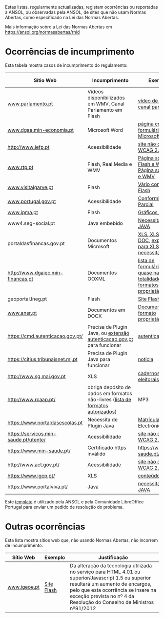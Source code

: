 Estas listas, regularmente actualizadas, registam ocorrências ou reportadas à ANSOL, ou observadas pela ANSOL, de sites que não usam Normas Abertas, como especificado na Lei das Normas Abertas.

Mais informação sobre a Lei das Normas Abertas em https://ansol.org/normasabertas/rnid

# Ocorrências de incumprimento

Esta tabela mostra casos de incumprimento do regulamento:

| Sítio Web | Incumprimento | Exemplo | Última avaliação | Pedido de Resolução |
|---|---|---|---|---|
| www.parlamento.pt | Vídeos disponibilizados em WMV, Canal Parlamento em Flash | [vídeo de audição](http://www.parlamento.pt/ActividadeParlamentar/Paginas/DetalheAudiencia.aspx?BID=99371), [canal parlamento](http://www.canal.parlamento.pt) | 2016/12/29 | 2015/03/25 |
| www.dgae.min-economia.pt | Microsoft Word | [página com formulários Microsoft Word](http://www.dgae.min-economia.pt/pagina.aspx?f=1&lws=1&mcna=0&lnc=AAAAAAAAAAAAAAAAAAAAAAAA&parceiroid=0&codigoms=0&codigono=80958335AAAAAAAAAAAAAAAA) | 2016/12/29 | 2015/03/25 |
| http://www.iefp.pt | Acessibilidade | [site não cumpre WCAG 2.0 AA](http://www.iefp.pt) | 2016/10/02 | 2016/01/05 |
| www.rtp.pt | Flash, Real Media e WMV | [Página sobre Flash e WMV](http://www.rtp.pt/wportal/utilizacao/flashplayer.php); [Página sobre RM e WMV](http://www.rtp.pt/wportal/utilizacao/real_wm_player.htm) | 2016/12/29 | 2015/06/07 |
| www.visitalgarve.pt | Flash | [Vário conteúdo Flash](http://www.visitalgarve.pt/) | 2016/12/29 | 2015/06/07 |
| www.portugal.gov.pt | Acessibilidade | [Conformidade Parcial](http://www.portugal.gov.pt/pt/acessibilidade/declaracao-de-conformidade-parcial.aspx) | 2016/12/29 | 2016/01/22 |
| www.ipma.pt | Flash | [Gráficos Flash](http://www.ipma.pt/pt/otempo/prev.localidade/index.jsp) | 2016/12/29 | 2015/06/07 |
| www4.seg-social.pt | Java embebido | [Necessita plugin JAVA](http://www4.seg-social.pt/simulador) | 2016/12/29 | 2016/03/26 |
| portaldasfinancas.gov.pt | Documentos Microsoft | [XLS, XLSX e DOC](http://info.portaldasfinancas.gov.pt/pt/apoio_contribuinte/tabela_ret_doclib/), [exportação para XLS, necessita Flash](https://faturas.portaldasfinancas.gov.pt) | 2016/08/31 |
| http://www.dgaiec.min-financas.pt | Documentos OOXML | [lista de formulários, quase na totalidade em formatos proprietários](http://www.dgaiec.min-financas.pt/pt/publicacoes_formularios/formularios/default.htm) | 2016/12/29 | |
| geoportal.lneg.pt | Flash | [Site Flash](http://geoportal.lneg.pt/index.php) | 2016/12/29 | 2016/01/15 |
| www.ansr.pt | Documentos em DOCX | [Documentos em formato proprietário](http://www.ansr.pt/Contraordenacoes/Formularios/Pages/default.aspx) | 2016/12/29 | 2015/04/14 |
| https://cmd.autenticacao.gov.pt/ | Precisa de Plugin Java, ou [extensão autenticacao.gov.pt](https://www.portaldocidadao.pt/web/entidade-gestora/desativacao-de-java-no-google-chrome-obriga-a-novo-metodo-para-autenticacao-no-portal-do-cidadao-e-balcao-do-empreendedor) para funcionar | [autenticação](https://cmd.autenticacao.gov.pt/Ama.Authentication.Frontend/) | 2016/12/29 | |
| https://citius.tribunaisnet.mj.pt | Precisa de Plugin Java para funcionar | [notícia](http://www.dn.pt/portugal/interior/advogados-nao-conseguem-navegar-no-google-chrome-4765649.html) | 2015/09/07 | |
| http://www.sg.mai.gov.pt | XLS | [cadernos eleitorais](http://www.sg.mai.gov.pt/AdministracaoEleitoral/RecenseamentoEleitoral/ResultadosRecenseamento/Paginas/default.aspx) | 2016/12/29 | 2016/01/28 |
| http://www.rcaap.pt/ | obriga depósito de dados em formatos não-livres ([lista de formatos autorizados](https://dre.pt/application/conteudo/72779297)) | MP3 | 2015/12/17 | |
| https://www.portaldasescolas.pt | Necessita de Plugin Java | [Matrícula Electrónica](https://www.portaldasescolas.pt/portal/server.pt/community/07_matriculasnet/289) | 2016/12/29 | |
| https://servicos.min-saude.pt/utente/ | Acessibilidade | [site não cumpre WCAG 2.0 AA](https://servicos.min-saude.pt/utente/) | 2017/01/06 | 2016/09/27 |
| https://www.min-saude.pt/ | Certificado https inválido | https://www.min-saude.pt/ | 2016/12/29 | 2016/10/01 |
| http://www.act.gov.pt/ | Acessibilidade | [site não cumpre WCAG 2.0 A](http://www.act.gov.pt/) | 2016/10/20 ||
| https://www.igcp.pt/ | XLS | [conteúdo em XLS](https://www.igcp.pt/pt/gca/?id=80) | 2016/12/29 ||
| https://www.portalviva.pt/ | Java | [necessita plugin JAVA](https://www.portalviva.pt/lx/pt/myvivaclient/client-account-area/loads/new-load.aspx) | 2017/01/05 ||

Este [template](template.txt) é utilizado pela ANSOL e pela Comunidade LibreOffice Portugal para enviar um pedido de resolução do problema.

# Outras ocorrências

Esta lista mostra sítios web que, não usando Normas Abertas, não incorrem de incumprimento:

| Sítio Web | Exemplo | Justificação |
|---|---|---|
| www.igeoe.pt | [Site Flash](http://www.igeoe.pt/igeoesig/) | Da alteração da tecnologia utilizada no serviço para HTML 4.01 ou superior/Javascript 1.5 ou superior resultará um aumento de encargos, pelo que esta ocorrência se insere na exceção prevista no nº 4 da Resolução do Conselho de Ministros nº91/2012 |
